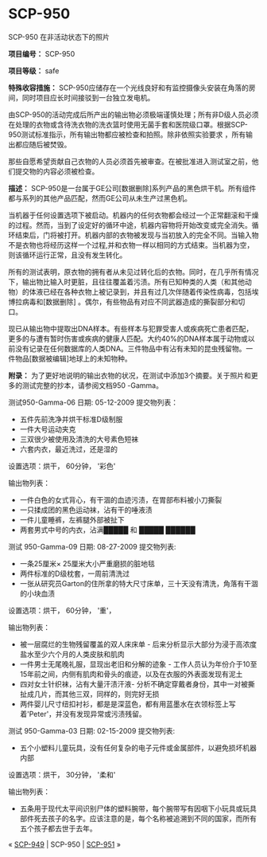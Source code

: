 # SCP-950
                        




SCP-950 在非活动状态下的照片



**项目编号：** SCP-950

**项目等级：** safe

**特殊收容措施：** SCP-950应储存在一个光线良好和有监控摄像头安装在角落的房间，同时项目应长时间接驳到一台独立发电机。

由SCP-950的活动完成后所产出的输出物必须极端谨慎处理；所有非D级人员必须在处理的衣物或含待洗衣物的洗衣篮时使用无菌手套和医院级口罩。根据SCP-950测试标准指示，所有输出物都应被检查和拍照。除非依照实验要求 ，所有输出都应随后被焚毁。

那些自愿希望贡献自己衣物的人员必须首先被审查。在被批准进入测试室之前，他们提交物的内容必须被检查。

**描述：** SCP-950是一台属于GE公司[数据删除]系列产品的黑色烘干机。所有组件都与系列的其他产品匹配，然而GE公司从未生产过黑色机。

当机器于任何设置选项下被启动。机器内的任何衣物都会经过一个正常翻滚和干燥的过程。然而，当到了设定好的循环中途，机器内容物将开始改变或完全消失。循环结束后，门将被打开。机器内部的衣物被发现与当初放入的完全不同。当输入物不是衣物也将经历这样一个过程,并和衣物一样以相同的方式结束。当机器为空，则该循环运行正常，且没有发生转化。

所有的测试表明，原衣物的拥有者从未见过转化后的衣物。同时，在几乎所有情况下，输出物比输入时更脏，且往往覆盖着污渍。所有已知种类的人类（和其他动物）的体液已经在各种衣物上被记录到，并且有过几次伴随着传染性病毒，包括埃博拉病毒和[数据删除] 。偶尔，有些物品有对应不同武器造成的撕裂部分和切口。

现已从输出物中提取出DNA样本。有些样本与犯罪受害人或疾病死亡患者匹配，更多的与遭有暂时伤害或疾病的健康人匹配。大约40%的DNA样本属于动物或以前没有记录在任何数据库的人类DNA。三件物品中有沾有未知的昆虫残留物。一件物品[数据被编辑]地球上的未知物种。

**附录：** 为了更好地说明的输出衣物的状况，在测试中添加3个摘要。关于照片和更多的测试完整的抄本，请参阅文档950 -Gamma。

测试950-Gamma-06
日期: 05-12-2009
提交物列表：

- 五件先前洗净并烘干标准D级制服
- 一件大号运动夹克
- 三双很少被使用及清洗的大号素色短袜
- 六套内衣，最近洗过，还是湿的

设置选项：烘干， 60分钟， '彩色'

输出物列表：

- 一件白色的女式背心，有干涸的血迹污渍，在胃部布料被小刀撕裂
- 一只揉成团的黑色运动袜，沾有干的唾液渍
- 一件儿童睡裤，左裤腿外部被扯下
- 两套男式中号的内衣，沾满█████ 和 █████ ██████

测试 950-Gamma-09
日期: 08-27-2009
提交物列表:

- 一条25厘米× 25厘米大小严重磨损的脏地毯
- 两件标准的D级枕套，一周前清洗过
- 一张从研究员Garton的住所拿的特大尺寸床单，三十天没有清洗，角落有干涸的小块血渍

设置选项：烘干， 60分钟， '重'，

输出物列表：

- 被一层腐烂的生物残留覆盖的双人床床单 - 后来分析显示大部分为浸于高浓度盐水至少六个月的人类皮肤和肌肉
- 一件男士无尾晚礼服，显现出老旧和分解的迹象 - 工作人员认为年份介于10至15年前之间，内侧有肌肉和骨头的痕迹，以及在衣服的外表面发现有泥土
- 四对女士针织袜，沾有大量汗渍汗液- 分析不确定穿戴者身份，其中一对被撕扯成几片，而其他三双，同样的，则完好无损
- 两件婴儿尺寸纽扣衬衫，都是是深蓝色，都有用蓝墨水在衣领标签上写着'Peter'，并没有发现异常或污渍残留。

测试 950-Gamma-03
日期: 02-15-2009
提交物列表:

- 五个小塑料儿童玩具，没有任何复杂的电子元件或金属部件，以避免损坏机器内部

设置选项：烘干， 30分钟， '柔和'

输出物列表：

- 五条用于现代太平间识别尸体的塑料腕带，每个腕带写有因咽下小玩具或玩具部件死去孩子的名字。应该注意的是，每个名称被追溯到不同的国家，而所有五个孩子都去世于去年。



« [SCP-949](/scp-949) | SCP-950 | [SCP-951](/scp-951) »





                    